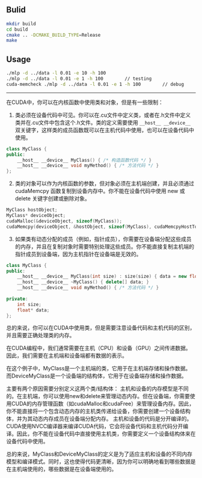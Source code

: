 ## Bulid

```sh
mkdir build
cd build
cmake .. -DCMAKE_BUILD_TYPE=Release
make
```

## Usage

```sh
./mlp -d ../data -l 0.01 -e 10 -h 100
./mlp -d ../data -l 0.01 -e 1 -h 100        // testing
cuda-memcheck ./mlp -d ../data -l 0.01 -e 1 -h 100        // debug
```

---

在CUDA中，你可以在内核函数中使用类和对象，但是有一些限制：  
   
1. 类必须在设备代码中可见。你可以在.cu文件中定义类，或者在.h文件中定义类并在.cu文件中包含这个.h文件。类的定义需要使用 `__host__ __device__` 双关键字，这样类的成员函数既可以在主机代码中使用，也可以在设备代码中使用。  
   
```cpp  
class MyClass {  
public:  
    __host__ __device__ MyClass() { /* 构造函数代码 */ }  
    __host__ __device__ void myMethod() { /* 方法代码 */ }  
};  
```  
   
2. 类的对象可以作为内核函数的参数，但对象必须在主机端创建，并且必须通过 cudaMemcpy 函数复制到设备内存中。你不能在设备代码中使用 new 或 delete 关键字创建或删除对象。  
   
```cpp  
MyClass hostObject;  
MyClass* deviceObject;  
cudaMalloc(&deviceObject, sizeof(MyClass));  
cudaMemcpy(deviceObject, &hostObject, sizeof(MyClass), cudaMemcpyHostToDevice);  
```  
   
3. 如果类有动态分配的成员（例如，指针成员），你需要在设备端分配这些成员的内存，并且在复制对象时需要特别处理这些成员。你不能直接复制主机端的指针成员到设备端，因为主机指针在设备端是无效的。  
   
```cpp  
class MyClass {  
public:  
    __host__ __device__ MyClass(int size) : size(size) { data = new float[size]; }  
    __host__ __device__ ~MyClass() { delete[] data; }  
    __host__ __device__ void myMethod() { /* 方法代码 */ }  
   
private:  
    int size;  
    float* data;  
};  
```  
   
总的来说，你可以在CUDA中使用类，但是需要注意设备代码和主机代码的区别，并且需要正确处理类的内存。

在CUDA编程中，我们通常需要在主机（CPU）和设备（GPU）之间传递数据。因此，我们需要在主机端和设备端都有数据的表示。

在这个例子中，MyClass是一个主机端的类，它用于在主机端存储和操作数据。而DeviceMyClass是一个设备端的结构体，它用于在设备端存储和操作数据。

主要有两个原因需要分别定义这两个类/结构体：
主机和设备的内存模型是不同的。在主机端，你可以使用new和delete来管理动态内存。但在设备端，你需要使用CUDA的内存管理函数（如cudaMalloc和cudaFree）来管理设备内存。因此，你不能直接将一个包含动态内存的主机类传递给设备，你需要创建一个设备结构体，并为其动态内存成员在设备端分配内存。
主机和设备的代码是分开编译的。CUDA使用NVCC编译器来编译CUDA代码，它会将设备代码和主机代码分开编译。因此，你不能在设备代码中直接使用主机类，你需要定义一个设备结构体来在设备代码中使用。

总的来说，MyClass和DeviceMyClass的定义是为了适应主机和设备的不同内存模型和编译模式。同时，这也使得代码更清晰，因为你可以明确地看到哪些数据是在主机端使用的，哪些数据是在设备端使用的。